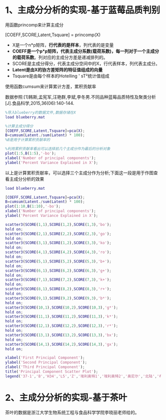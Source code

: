 # 1、主成分分析的实现-基于蓝莓品质判别
用函数princomp来计算主成分

[COEFF,SCORE,Latent,Tsquare] = princomp(X)
* X是一个n*p矩阵，<b>行代表的是样本</b>，列代表的是变量
* <b>COEFF是一个p*p矩阵，代表主成分系数(载荷系数)，每一列对于一个主成分的载荷系数</b>。列对应的主成分方差是递减排列的。
* SCORE是主成分得分，代表主成分空间中的X，行代表样本，列代表主成分。
* <b>Latent是由X的协方差矩阵的特征值组成的向量</b>
* Tsquare是由每个样本的Hotelling ' sT²统计值组成

使用函数cumsum来计算累计方差，累积贡献率

数据参照:[1]韩斯,孟宪军,汪艳群,李斌,李冬男.不同品种蓝莓品质特性及聚类分析[J].食品科学,2015,36(06):140-144.
~~~matlab
%导入blueberry的数据文件,数据存储在X
load blueberry.mat

%计算主成分得分
[COEFF,SCORE,Latent,Tsquare]=pca(X);
B=cumsum(Latent./sum(Latent) * 100);
%B是用于计算累积贡献率的

%利用累积贡献率看出可以选择前几个主成分作为最后的分析对象
plot(1:5,B(1:5),'-bo'); 
xlabel('Number of principal components');
ylabel('Percent Variance Explained in X');
~~~
以上是计算累积贡献率，可以选择三个主成分作为分析;下面这一段是用于作图查看主成分分析的效果
~~~matlab
load blueberry.mat

[COEFF,SCORE,Latent,Tsquare]=pca(X);
B=cumsum(Latent./sum(Latent) * 100);
plot(1:10,B(1:10),'-bo'); 
xlabel('Number of principal components');
ylabel('Percent Variance Explained in X');

scatter3(SCORE(1,1),SCORE(1,2),SCORE(1,3),'bo');
hold on;
scatter3(SCORE(2,1),SCORE(2,2),SCORE(2,3),'go');
hold on;
scatter3(SCORE(3,1),SCORE(1,2),SCORE(3,3),'ko');
hold on;
scatter3(SCORE(4,1),SCORE(4,2),SCORE(4,3),'ro');
hold on;
scatter3(SCORE(5,1),SCORE(5,2),SCORE(5,3),'b+');
hold on;
scatter3(SCORE(6,1),SCORE(6,2),SCORE(6,3),'g+');
hold on;
scatter3(SCORE(7,1),SCORE(7,2),SCORE(7,3),'k+');
hold on;
scatter3(SCORE(8,1),SCORE(8,2),SCORE(8,3),'r+');
hold on;
scatter3(SCORE(9,1),SCORE(9,2),SCORE(9,3),'b*');
hold on;
scatter3(SCORE(10,1),SCORE(10,2),SCORE(10,3),'g*');
hold on;
scatter3(SCORE(11,1),SCORE(11,2),SCORE(11,3),'k*');
hold on;
scatter3(SCORE(12,1),SCORE(12,2),SCORE(12,3),'r*');
hold on;
scatter3(SCORE(13,1),SCORE(13,2),SCORE(13,3),'bx');
hold on;
scatter3(SCORE(14,1),SCORE(14,2),SCORE(14,3),'gx');
hold on;

xlabel('First Principal Component'); 
ylabel('Second Principal Component');
zlabel('Third Principal Component');
title('Principal Component Scatter Plot');
legend('37-1','B','H34','L5','Z','埃利奥特1','埃利奥特2','奥尼尔','北陆','布尔吉塔','杜克','蓝丰','蓝塔1','蓝塔2');
~~~
# 2、主成分分析的实现-基于茶叶
茶叶的数据是浙江大学生物系统工程与食品科学学院李晓丽老师给的。



